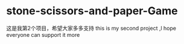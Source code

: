 # stone-scissors-and-paper-Game
这是我第2个项目，希望大家多多支持       this is my second project ,l hope everyone can support it more
